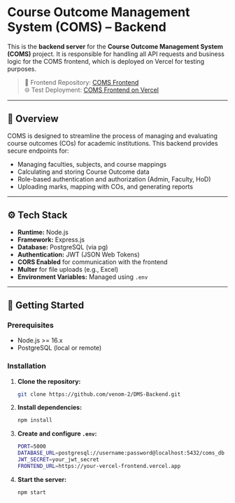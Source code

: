 # Course Outcome Management System (COMS) – Backend

This is the **backend server** for the **Course Outcome Management System (COMS)** project. It is responsible for handling all API requests and business logic for the COMS frontend, which is deployed on Vercel for testing purposes.

> 🔗 Frontend Repository: [COMS Frontend](https://github.com/venom-2/COMS-IMSEC)  
> 🌐 Test Deployment: [COMS Frontend on Vercel](https://coms-imsec-frontend.vercel.app/)

---

## 🧠 Overview

COMS is designed to streamline the process of managing and evaluating course outcomes (COs) for academic institutions. This backend provides secure endpoints for:

- Managing faculties, subjects, and course mappings
- Calculating and storing Course Outcome data
- Role-based authentication and authorization (Admin, Faculty, HoD)
- Uploading marks, mapping with COs, and generating reports

---

## ⚙️ Tech Stack

- **Runtime:** Node.js
- **Framework:** Express.js
- **Database:** PostgreSQL (via pg)
- **Authentication:** JWT (JSON Web Tokens)
- **CORS Enabled** for communication with the frontend
- **Multer** for file uploads (e.g., Excel)
- **Environment Variables:** Managed using `.env`

---

## 🚀 Getting Started

### Prerequisites

- Node.js >= 16.x
- PostgreSQL (local or remote)

### Installation

1. **Clone the repository:**
   ```bash
   git clone https://github.com/venom-2/DMS-Backend.git
   ```
2. **Install dependencies:**
   ```bash
   npm install
   ```
4. **Create and configure `.env`:**
   ```bash
   PORT=5000
   DATABASE_URL=postgresql://username:password@localhost:5432/coms_db
   JWT_SECRET=your_jwt_secret
   FRONTEND_URL=https://your-vercel-frontend.vercel.app
   ```
5. **Start the server:**
   ```bash
   npm start
   ```
